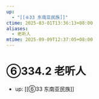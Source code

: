 ```yaml
---
up:
  - "[[⑥33 东南亚民族]]"
ctime: 2025-03-01T13:36:13+08:00
aliases:
  - 老听人
mtime: 2025-09-09T12:37:05+08:00
---
```


# ⑥334.2 老听人

- up: [[⑥33 东南亚民族]]
